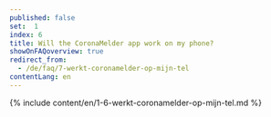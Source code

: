 ```yaml
---
published: false
set:  1
index: 6
title: Will the CoronaMelder app work on my phone?
showOnFAQoverview: true
redirect_from: 
  - /de/faq/7-werkt-coronamelder-op-mijn-tel
contentLang: en
---
```

{% include content/en/1-6-werkt-coronamelder-op-mijn-tel.md %}
